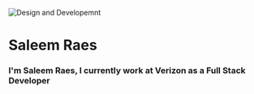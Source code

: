 ![Design and Developemnt](https://user-images.githubusercontent.com/76002896/165784161-492d6911-5ae4-4132-9724-1ed5e0e31ffc.jpg)
 
# Saleem Raes
### I'm Saleem Raes, I currently work at Verizon as a Full Stack Developer
